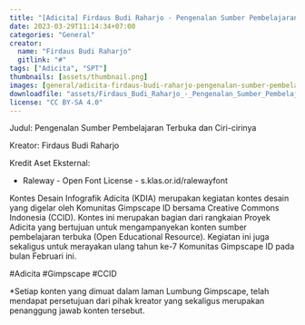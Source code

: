 ```yaml
---
title: "[Adicita] Firdaus Budi Raharjo - Pengenalan Sumber Pembelajaran Terbuka Dan Ciri Cirinya"
date: 2023-03-29T11:14:34+07:00
categories: "General"
creator: 
  name: "Firdaus Budi Raharjo"
  gitlink: "#"
tags: ["Adicita", "SPT"]
thumbnails: [assets/thumbnail.png]
images: [general/adicita-firdaus-budi-raharjo-pengenalan-sumber-pembelajaran-terbuka-dan-ciri-cirinya/assets/thumbnail.png]
downloadfile: "assets/Firdaus_Budi_Raharjo_-_Pengenalan_Sumber_Pembelajaran_Terbuka_dan_Ciri-cirinya.zip"
license: "CC BY-SA 4.0"
---
```

Judul: Pengenalan Sumber Pembelajaran Terbuka dan Ciri-cirinya

Kreator: Firdaus Budi Raharjo


<!--more-->
Kredit Aset Eksternal:
- Raleway - Open Font License - s.klas.or.id/ralewayfont

Kontes Desain Infografik Adicita (KDIA) merupakan kegiatan kontes desain yang digelar oleh Komunitas Gimpscape ID bersama Creative Commons Indonesia (CCID). Kontes ini merupakan bagian dari rangkaian Proyek Adicita yang bertujuan untuk mengampanyekan konten sumber pembelajaran terbuka (Open Educational Resource). Kegiatan ini juga sekaligus untuk merayakan ulang tahun ke-7 Komunitas Gimpscape ID pada bulan Februari ini.

#Adicita #Gimpscape #CCID

*Setiap konten yang dimuat dalam laman Lumbung Gimpscape, telah mendapat persetujuan dari pihak kreator yang sekaligus merupakan penanggung jawab konten tersebut.

